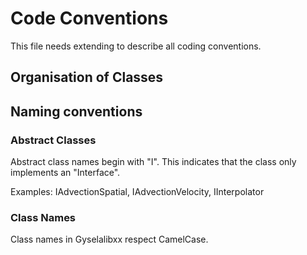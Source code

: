 # Code Conventions

This file needs extending to describe all coding conventions.

## Organisation of Classes

## Naming conventions

### Abstract Classes

Abstract class names begin with "I". This indicates that the class only implements an "Interface".

Examples: IAdvectionSpatial, IAdvectionVelocity, IInterpolator

### Class Names

Class names in Gyselalibxx respect CamelCase.
